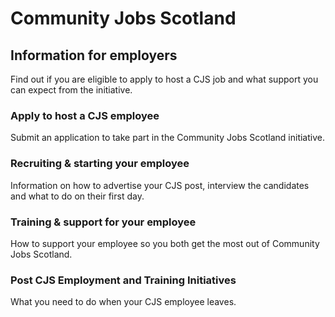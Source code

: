 # Community Jobs Scotland

## Information for employers

Find out if you are eligible to apply to host a CJS job and what support you can expect from the initiative.

### Apply to host a CJS employee

Submit an application to take part in the Community Jobs Scotland initiative.

### Recruiting & starting your employee

Information on how to advertise your CJS post, interview the candidates and what to do on their first day.

### Training & support for your employee

How to support your employee so you both get the most out of Community Jobs Scotland.

### Post CJS Employment and Training Initiatives

What you need to do when your CJS employee leaves.
